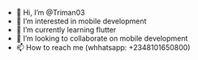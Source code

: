 - 👋 Hi, I’m @Triman03
- 👀 I’m interested in mobile development
- 🌱 I’m currently learning flutter
- 💞️ I’m looking to collaborate on mobile development
- 📫 How to reach me (whhatsapp: +2348101650800)

<!---
Triman03/Triman03 is a ✨ special ✨ repository because its `README.md` (this file) appears on your GitHub profile.
You can click the Preview link to take a look at your changes.
--->
